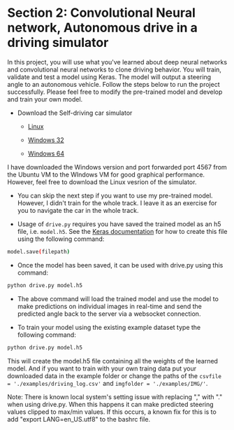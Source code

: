 # Section 2: Convolutional Neural network, Autonomous drive in a driving simulator

In this project, you will use what you've learned about deep neural networks and convolutional neural networks to clone driving behavior. You will train, validate and test a model using Keras. The model will output a steering angle to an autonomous vehicle. Follow the steps below to run the project successfully. Please feel free to modify the pre-trained model and develop and train your own model.

* Download the Self-driving car simulator

  * [Linux](https://d17h27t6h515a5.cloudfront.net/topher/2016/November/5831f0f7_simulator-linux/simulator-linux.zip)

  * [Windows 32](https://d17h27t6h515a5.cloudfront.net/topher/2016/November/5831f4b6_simulator-windows-32/simulator-windows-32.zip) 

  * [Windows 64](https://d17h27t6h515a5.cloudfront.net/topher/2016/November/5831f3a4_simulator-windows-64/simulator-windows-64.zip)

I have downloaded the Windows version and port forwarded port 4567 from the Ubuntu VM to the WIndows VM for good graphical performance. However, feel free to download the Linux vesrion of the simulator.

* You can skip the next step if you want to use my pre-trained model. However, I didn't train for the whole track. I leave it as an exercise for you to navigate the car in the whole track. 

* Usage of `drive.py` requires you have saved the trained model as an h5 file, i.e. `model.h5`. See the [Keras documentation](https://keras.io/getting-started/faq/#how-can-i-save-a-keras-model) for how to create this file using the following command:
```sh
model.save(filepath)
```

* Once the model has been saved, it can be used with drive.py using this command:

```sh
python drive.py model.h5
```

* The above command will load the trained model and use the model to make predictions on individual images in real-time and send the predicted angle back to the server via a websocket connection.

* To train your model using the existing example dataset type the following command:

```sh
python drive.py model.h5
```

This will create the model.h5 file containing all the weights of the learned model. And if you want to train with your own traing data put your downloaded data in the example folder or change the paths of the ```csvfile = './examples/driving_log.csv'``` and ```imgfolder = './examples/IMG/'```.

Note: There is known local system's setting issue with replacing "," with "." when using drive.py. When this happens it can make predicted steering values clipped to max/min values. If this occurs, a known fix for this is to add "export LANG=en_US.utf8" to the bashrc file.


